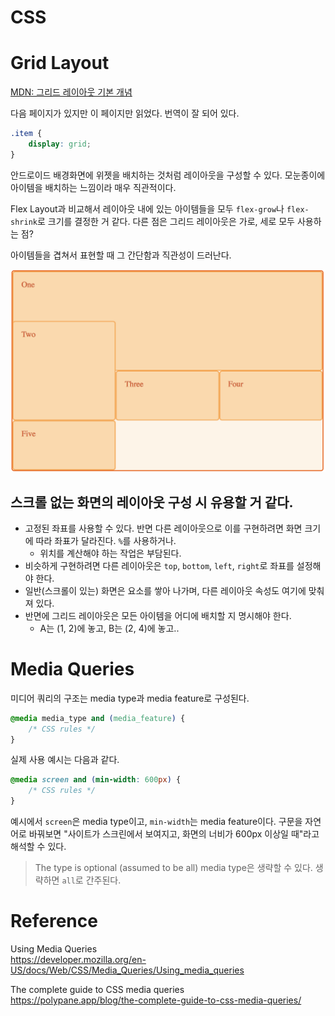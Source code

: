 # CSS

# Grid Layout

[MDN: 그리드 레이아웃 기본 개념](https://developer.mozilla.org/ko/docs/Web/CSS/CSS_Grid_Layout/%EA%B7%B8%EB%A6%AC%EB%93%9C_%EB%A0%88%EC%9D%B4%EC%95%84%EC%9B%83%EC%9D%98_%EA%B8%B0%EB%B3%B8_%EA%B0%9C%EB%85%90)

다음 페이지가 있지만 이 페이지만 읽었다. 번역이 잘 되어 있다.

```css
.item {
    display: grid;
}
```

안드로이드 배경화면에 위젯을 배치하는 것처럼 레이아웃을 구성할 수 있다. 모눈종이에 아이템을 배치하는 느낌이라 매우 직관적이다.

Flex Layout과 비교해서 레이아웃 내에 있는 아이템들을 모두 `flex-grow`나 `flex-shrink`로 크기를 결정한 거 같다.
다른 점은 그리드 레이아웃은 가로, 세로 모두 사용하는 점?

아이템들을 겹쳐서 표현할 때 그 간단함과 직관성이 드러난다.

![grid layout stacked items](res/grid-layout-stacked-items.png)

## 스크롤 없는 화면의 레이아웃 구성 시 유용할 거 같다.

* 고정된 좌표를 사용할 수 있다. 반면 다른 레이아웃으로 이를 구현하려면 화면 크기에 따라 좌표가 달라진다. `%`를 사용하거나.
    * 위치를 계산해야 하는 작업은 부담된다.
* 비슷하게 구현하려면 다른 레이아웃은 `top`, `bottom`, `left`, `right`로 좌표를 설정해야 한다.
* 일반(스크롤이 있는) 화면은 요소를 쌓아 나가며, 다른 레이아웃 속성도 여기에 맞춰져 있다.
* 반면에 그리드 레이아웃은 모든 아이템을 어디에 배치할 지 명시해야 한다.
    * A는 (1, 2)에 놓고, B는 (2, 4)에 놓고..

# Media Queries

미디어 쿼리의 구조는 media type과 media feature로 구성된다.

```css
@media media_type and (media_feature) {
    /* CSS rules */
}
```

실제 사용 예시는 다음과 같다.

```css
@media screen and (min-width: 600px) {
    /* CSS rules */
}
```

예시에서 `screen`은 media type이고, `min-width`는 media feature이다.
구문을 자연어로 바꿔보면 "사이트가 스크린에서 보여지고, 화면의 너비가 600px 이상일 때"라고 해석할 수 있다.

> The type is optional (assumed to be all)
media type은 생략할 수 있다. 생략하면 `all`로 간주된다.

# Reference

Using Media Queries\
https://developer.mozilla.org/en-US/docs/Web/CSS/Media_Queries/Using_media_queries

The complete guide to CSS media queries\
https://polypane.app/blog/the-complete-guide-to-css-media-queries/
